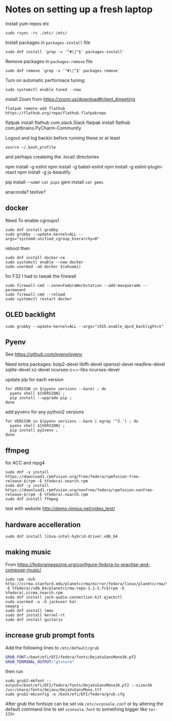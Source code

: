 # Notes on setting up a fresh laptop

Install yum repos etc

    sudo rsync -rv ./etc/ /etc/

Install packages in `packages-install` file

    sudo dnf install `grep -v '^#\|^$' packages-install`

Remove packages in `packages-remove` file

    sudo dnf remove `grep -v '^#\|^$' packages-remove`

Turn on automatic performace tuning:

    sudo systemctl enable tuned --now

install Zoom from https://zoom.us/download#client_4meeting

    flatpak remote-add flathub https://flathub.org/repo/flathub.flatpakrepo

flatpak install flathub com.slack.Slack
flatpak install flathub com.jetbrains.PyCharm-Community

Logout and log backin before running these or at least

    source ~/.bash_profile

and perhaps createing the .local/ directories

  npm install -g eslint
  npm install -g babel-eslint
  npm install -g eslint-plugin-react
  npm install -g js-beautify

  pip install --user `cat pips`
  gem install `cat gems`

anaconda?
texlive?

## docker

Need To enable cgroups1

    sudo dnf install grubby
    sudo grubby --update-kernel=ALL --args="systemd.unified_cgroup_hierarchy=0"

reboot then

    sudo dnf install docker-ce
    sudo systemctl enable --now docker
    sudo usermod -aG docker $(whoami)


for F32 I had to tweak the firewall

    sudo firewall-cmd --zone=FedoraWorkstation --add-masquerade --permanent
    sudo firewall-cmd --reload
    sudo systemctl restart docker


## OLED backlight

    sudo grubby --update-kernel=ALL --args="i915.enable_dpcd_backlight=1"

## Pyenv

See https://github.com/pyenv/pyenv

Need extra packages:
 bzip2-devel
 libffi-devel
 openssl-devel
 readline-devel
 sqlite-devel
 xz-devel
 ncurses-c++-libs
 ncurses-devel

update pip for each version
```
for VERSION in $(pyenv versions --bare) ; do
  pyenv shell ${VERSION} ;
  pip install --upgrade pip ;
done
```

add pyvenv for any python2 versions

```
for VERSION in $(pyenv versions --bare | egrep '^2.') ; do
  pyenv shell ${VERSION} ;
  pip install py2venv ;
done
```

## ffmpeg

for ACC and mpg4

```
sudo dnf -y install https://download1.rpmfusion.org/free/fedora/rpmfusion-free-release-$(rpm -E %fedora).noarch.rpm
sudo dnf -y install https://download1.rpmfusion.org/nonfree/fedora/rpmfusion-nonfree-release-$(rpm -E %fedora).noarch.rpm
sudo dnf install ffmpeg
```

test with website http://demo.nimius.net/video_test/

## hardware accelleration

```
sudo dnf install libva-intel-hybrid-driver.x86_64
```

## making music

From <https://fedoramagazine.org/configure-fedora-to-practise-and-compose-music/>

```
sudo rpm -Uvh http://ccrma.stanford.edu/planetccrma/mirror/fedora/linux/planetccrma/$(rpm -E %fedora)/x86_64/planetccrma-repo-1.1-3.fc$(rpm -E %fedora).ccrma.noarch.rpm
sudo dnf install jack-audio-connection-kit qjackctl
sudo usermod -a -G jackuser kal
newgrp -
sudo dnf install lmms
sudo dnf install kernel-rt
sudo dnf install guitarix
```

## increase grub prompt fonts

Add the following lines to `/etc/default/grub`

```bash
GRUB_FONT=/boot/efi/EFI/fedora/fonts/DejaVuSansMono36.pf2
GRUB_TERMINAL_OUTPUT="gfxterm"
```

then run

```
sudo grub2-mkfont --output=/boot/efi/EFI/fedora/fonts/DejaVuSansMono36.pf2 --size=36 /usr/share/fonts/dejavu/DejaVuSansMono.ttf
sudo grub2-mkconfig -o /boot/efi/EFI/fedora/grub.cfg
```

After grub the fontsize can be set via `/etc/vconsole.conf` or by altering the
default command line to set `vconsole.font` to something bigger like `ter-132n`
